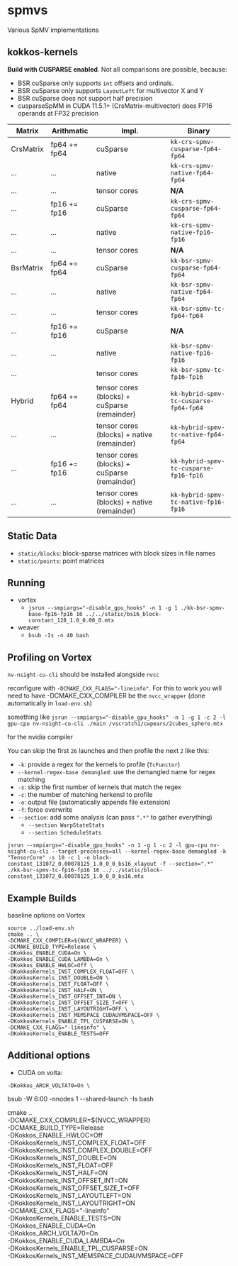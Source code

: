 # spmvs
Various SpMV implementations

## kokkos-kernels

**Build with CUSPARSE enabled**.
Not all comparisons are possible, because:
* BSR cuSparse only supports `int` offsets and ordinals.
* BSR cuSparse only supports `LayoutLeft` for multivector X and Y
* BSR cuSparse does not support half precision
* cusparseSpMM in CUDA 11.5.1+ (CrsMatrix-multivector) does FP16 operands at FP32 precision


| Matrix    | Arithmatic   | Impl.        | Binary |
|-|-|-|-|
| CrsMatrix | fp64 += fp64 | cuSparse     | `kk-crs-spmv-cusparse-fp64-fp64` |
| ...       | ...          | native       | `kk-crs-spmv-native-fp64-fp64`   |
| ...       | ...          | tensor cores | **N/A**                          | 
| ...       | fp16 += fp16 | cuSparse     | `kk-crs-spmv-cusparse-fp64-fp64` |
| ...       | ...          | native       | `kk-crs-spmv-native-fp16-fp16`   |
| ...       | ...          | tensor cores | **N/A**                          | 
| BsrMatrix | fp64 += fp64 | cuSparse     | `kk-bsr-spmv-cusparse-fp64-fp64` |
| ...       | ...          | native       | `kk-bsr-spmv-native-fp64-fp64`   |
| ...       | ...          | tensor cores | `kk-bsr-spmv-tc-fp64-fp64`       | 
| ...       | fp16 += fp16 | cuSparse     | **N/A**                          |
| ...       | ...          | native       | `kk-bsr-spmv-native-fp16-fp16`   |
| ...       |              | tensor cores | `kk-bsr-spmv-tc-fp16-fp16`       |
| Hybrid    | fp64 += fp64 | tensor cores (blocks) + cuSparse (remainder) | `kk-hybrid-spmv-tc-cusparse-fp64-fp64` |
| ...       | ...          | tensor cores (blocks) + native (remainder)   | `kk-hybrid-spmv-tc-native-fp64-fp64`   |
| ...       | fp16 += fp16 | tensor cores (blocks) + cuSparse (remainder) | `kk-hybrid-spmv-tc-cusparse-fp16-fp16` |
| ...       | ...          | tensor cores (blocks) + native (remainder)   | `kk-hybrid-spmv-tc-native-fp16-fp16`   |

## Static Data

* `static/blocks`: block-sparse matrices with block sizes in file names
* `static/points`: point matrices

## Running

* vortex
    * `jsrun --smpiargs="-disable_gpu_hooks" -n 1 -g 1 ./kk-bsr-spmv-base-fp16-fp16 16 ../../static/bs16_block-constant_128_1.0_0.00_0.mtx`
* weaver
    * `bsub -Is -n 40 bash`

## Profiling on Vortex

`nv-nsight-cu-cli` should be installed alongside `nvcc`

reconfigure with `-DCMAKE_CXX_FLAGS="-lineinfo"`.
For this to work you will need to have -DCMAKE_CXX_COMPILER be the `nvcc_wrapper` (done automatically in `load-env.sh`) 

something like `jsrun --smpiargs="-disable_gpu_hooks" -n 1 -g 1 -c 2 -l gpu-cpu nv-nsight-cu-cli ./main /vscratch1/cwpears/2cubes_sphere.mtx`

for the nvidia compiler

You can skip the first `26` launches and then profile the next `2` like this:

* `-k`: provide a regex for the kernels to profile (`TcFunctor`)
* `--kernel-regex-base demangled`: use the demangled name for regex matching
* `-s`: skip the first number of kernels that match the regex
* `-c`: the number of matching herkensl to profile
* `-o`: output file (automatically appends file extension)
* `-f`: force overwrite
* `--section`: add some analysis (can pass `".*"` to gather everything)
  * `--section WarpStateStats`
  * `--section ScheduleStats`


```
jsrun --smpiargs="-disable_gpu_hooks" -n 1 -g 1 -c 2 -l gpu-cpu nv-nsight-cu-cli --target-processes=all --kernel-regex-base demangled -k "TensorCore" -s 10 -c 1 -o block-constant_131072_0.00078125_1.0_0_0_bs16_xlayout -f --section=".*" ./kk-bsr-spmv-tc-fp16-fp16 16 ../../static/block-constant_131072_0.00078125_1.0_0_0_bs16.mtx
```


## Example Builds

baseline options on Vortex
```
source ../load-env.sh
cmake .. \
-DCMAKE_CXX_COMPILER=${NVCC_WRAPPER} \
-DCMAKE_BUILD_TYPE=Release \
-DKokkos_ENABLE_CUDA=On \
-DKokkos_ENABLE_CUDA_LAMBDA=On \
-DKokkos_ENABLE_HWLOC=Off \
-DKokkosKernels_INST_COMPLEX_FLOAT=OFF \
-DKokkosKernels_INST_DOUBLE=ON \
-DKokkosKernels_INST_FLOAT=OFF \
-DKokkosKernels_INST_HALF=ON \
-DKokkosKernels_INST_OFFSET_INT=ON \
-DKokkosKernels_INST_OFFSET_SIZE_T=OFF \
-DKokkosKernels_INST_LAYOUTRIGHT=OFF \
-DKokkosKernels_INST_MEMSPACE_CUDAUVMSPACE=OFF \
-DKokkosKernels_ENABLE_TPL_CUSPARSE=ON \
-DCMAKE_CXX_FLAGS="-lineinfo" \
-DKokkosKernels_ENABLE_TESTS=OFF 
```

## Additional options



* CUDA on volta: 
```
-DKokkos_ARCH_VOLTA70=On \
```

bsub -W 6:00 -nnodes 1 --shared-launch -Is bash


cmake .. \
-DCMAKE_CXX_COMPILER=${NVCC_WRAPPER} \
-DCMAKE_BUILD_TYPE=Release \
-DKokkos_ENABLE_HWLOC=Off \
-DKokkosKernels_INST_COMPLEX_FLOAT=OFF \
-DKokkosKernels_INST_COMPLEX_DOUBLE=OFF \
-DKokkosKernels_INST_DOUBLE=ON \
-DKokkosKernels_INST_FLOAT=OFF \
-DKokkosKernels_INST_HALF=ON \
-DKokkosKernels_INST_OFFSET_INT=ON \
-DKokkosKernels_INST_OFFSET_SIZE_T=OFF \
-DKokkosKernels_INST_LAYOUTLEFT=ON \
-DKokkosKernels_INST_LAYOUTRIGHT=ON \
-DCMAKE_CXX_FLAGS="-lineinfo" \
-DKokkosKernels_ENABLE_TESTS=ON \
-DKokkos_ENABLE_CUDA=On \
-DKokkos_ARCH_VOLTA70=On \
-DKokkos_ENABLE_CUDA_LAMBDA=On \
-DKokkosKernels_ENABLE_TPL_CUSPARSE=ON \
-DKokkosKernels_INST_MEMSPACE_CUDAUVMSPACE=OFF